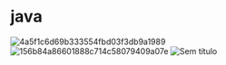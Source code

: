 # java

![4a5f1c6d69b333554fbd03f3db9a1989](https://github.com/Sinuosa/java/assets/146893441/a24b358d-26be-4136-8721-a9caf1482206)
![156b84a86601888c714c58079409a07e](https://github.com/Sinuosa/java/assets/146893441/162f87c0-55e5-4335-ae9c-e7ebf224033c)
![Sem título](https://github.com/Sinuosa/java/assets/146893441/adc4a025-12a6-4bc7-91d7-09f9bbeb712f)

